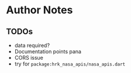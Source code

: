 # Author Notes

## TODOs

- data required?
- Documentation points pana
- CORS issue
- try for `package:hrk_nasa_apis/nasa_apis.dart`
